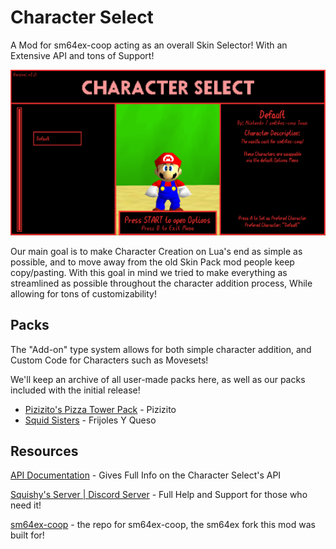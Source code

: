 # Character Select

 A Mod for sm64ex-coop acting as an overall Skin Selector! With an Extensive API and tons of Support!

 ![menu-preview](images/menu-preview.png)

 Our main goal is to make Character Creation on Lua's end as simple as possible, and to move away from the old Skin Pack mod people keep copy/pasting. With this goal in mind we tried to make everything as streamlined as possible throughout the character addition process, While allowing for tons of customizability!

## Packs
 The "Add-on" type system allows for both simple character addition, and Custom Code for Characters such as Movesets!

 We'll keep an archive of all user-made packs here, as well as our packs included with the initial release!

 - [Pizizito's Pizza Tower Pack](/packs/char-select-pizza-tower-pack.zip) - Pizizito
 - [Squid Sisters](/packs/char-select-squid-sisters.zip) - Frijoles Y Queso

## Resources
 [API Documentation](API-doc.md) - Gives Full Info on the Character Select's API

 [Squishy's Server | Discord Server](https://discord.gg/2bg2FnFp6f) - Full Help and Support for those who need it!

 [sm64ex-coop](https://github.com/djoslin0/sm64ex-coop) - the repo for sm64ex-coop, the sm64ex fork this mod was built for!
